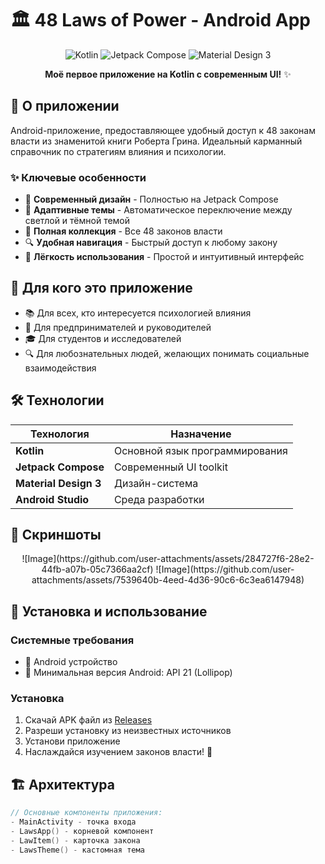 # 🏛️ 48 Laws of Power - Android App

<div align="center">

![Kotlin](https://img.shields.io/badge/Kotlin-7F52FF?style=for-the-badge&logo=kotlin&logoColor=white)
![Jetpack Compose](https://img.shields.io/badge/Jetpack_Compose-4285F4?style=for-the-badge&logo=jetpackcompose&logoColor=white)
![Material Design 3](https://img.shields.io/badge/Material_Design_3-757575?style=for-the-badge&logo=materialdesign&logoColor=white)

**Моё первое приложение на Kotlin с современным UI!** ✨

</div>

## 📱 О приложении

Android-приложение, предоставляющее удобный доступ к 48 законам власти из знаменитой книги Роберта Грина. Идеальный карманный справочник по стратегиям влияния и психологии.

### ✨ Ключевые особенности

- 🎨 **Современный дизайн** - Полностью на Jetpack Compose
- 🌙 **Адаптивные темы** - Автоматическое переключение между светлой и тёмной темой
- 📖 **Полная коллекция** - Все 48 законов власти
- 🔍 **Удобная навигация** - Быстрый доступ к любому закону
- 🚀 **Лёгкость использования** - Простой и интуитивный интерфейс

## 🎯 Для кого это приложение

- 📚 Для всех, кто интересуется психологией влияния
- 💼 Для предпринимателей и руководителей
- 🎓 Для студентов и исследователей
- 🔍 Для любознательных людей, желающих понимать социальные взаимодействия

## 🛠️ Технологии

<div align="center">

| Технология | Назначение |
|------------|------------|
| **Kotlin** | Основной язык программирования |
| **Jetpack Compose** | Современный UI toolkit |
| **Material Design 3** | Дизайн-система |
| **Android Studio** | Среда разработки |

</div>

## 📸 Скриншоты

<div align="center">
![Image](https://github.com/user-attachments/assets/284727f6-28e2-44fb-a07b-05c7366aa2cf)
![Image](https://github.com/user-attachments/assets/7539640b-4eed-4d36-90c6-6c3ea6147948)
</div>

## 🚀 Установка и использование

### Системные требования
- 📱 Android устройство
- 🎯 Минимальная версия Android: API 21 (Lollipop)

### Установка
1. Скачай APK файл из [Releases](../../releases)
2. Разреши установку из неизвестных источников
3. Установи приложение
4. Наслаждайся изучением законов власти! 🎉

## 🏗️ Архитектура

```kotlin
// Основные компоненты приложения:
- MainActivity - точка входа
- LawsApp() - корневой компонент
- LawItem() - карточка закона
- LawsTheme() - кастомная тема
